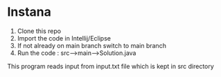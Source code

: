 # Instana

1. Clone this repo
2. Import the code in Intellij/Eclipse
3. If not already on main branch switch to main branch
3. Run the code : src-->main-->Solution.java

This program reads input from input.txt file 
which is kept in src directory